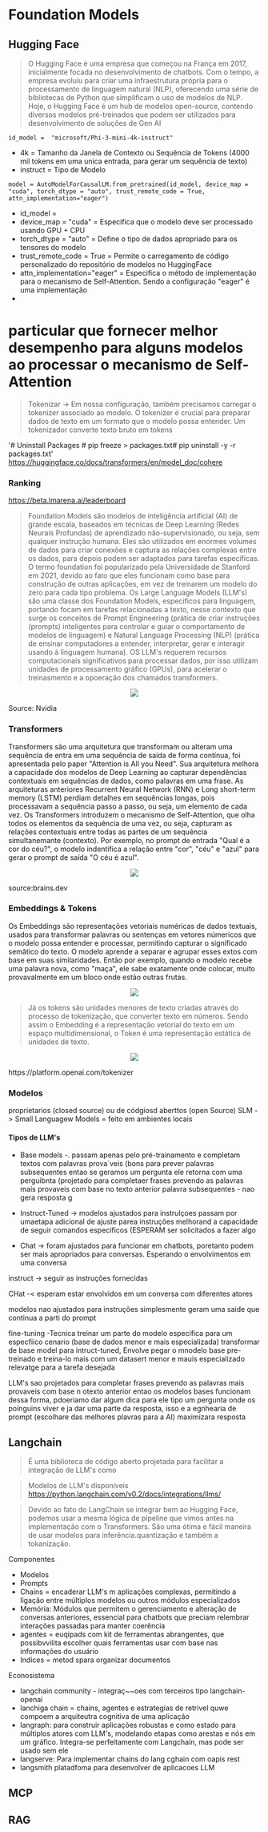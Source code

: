 # Foundation Models

## Hugging Face

> O Hugging Face é uma empresa que começou na França em 2017, inicialmente focada no desenvolvimento de chatbots. Com o tempo, a empresa evoluiu para criar uma infraestrutura própria para o processamento de linguagem natural (NLP), oferecendo uma série de bibliotecas de Python que simplificam o uso de modelos de NLP. Hoje, o Hugging Face é um hub de modelos open-source, contendo diversos modelos pré-treinados que podem ser utilizados para desenvolvimento de soluções de Gen AI

```
id_model =  "microsoft/Phi-3-mini-4k-instruct"
```

- 4k = Tamanho da Janela de Contexto ou Sequência de Tokens (4000 mil tokens em uma unica entrada, para gerar um sequência de texto)
- instruct = Tipo de Modelo

```
model = AutoModelForCausalLM.from_pretrained(id_model, device_map = "cuda", torch_dtype = "auto", trust_remote_code = True, attn_implementation="eager")
```

- id_model = 
- device_map = "cuda" = Especifica que o modelo deve ser processado usando GPU + CPU
- torch_dtype = "auto" = Define o tipo de dados apropriado para os tensores do modelo
- trust_remote_code = True = Permite o carregamento de código personalizado do repositório de modelos no HuggingFace
- attn_implementation="eager" = Especifica o método de implementação para o mecanismo de Self-Attention. Sendo a configuração "eager" é uma implementação
- 
# particular que fornecer melhor desempenho  para alguns modelos ao processar o mecanismo de Self-Attention

> Tokenizar -> Em nossa configuração, também precisamos carregar o tokenizer associado ao modelo. O tokenizer é crucial para preparar dados de texto em um formato que o modelo possa entender. Um tokenizador converte texto bruto em tokens















'# Uninstall Packages # pip freeze > packages.txt# pip uninstall -y -r packages.txt'
https://huggingface.co/docs/transformers/en/model_doc/cohere

### Ranking
https://beta.lmarena.ai/leaderboard


> Foundation Models são modelos de inteligência artificial (AI) de grande escala, baseados em técnicas de Deep Learning (Redes Neurais Profundas) de aprendizado não-supervisionado, ou seja, sem qualquer instrução humana. Eles são utilizados em enormes volumes de dados para criar conexões e captura as relações complexas entre os dados, para depois podem ser adaptados para tarefas específicas. O termo foundation foi popularizado pela Universidade de Stanford em 2021, devido ao fato que eles funcionam como base para construção de outras aplicações, em vez de treinarem um modelo do zero para cada tipo problema. Os Large Language Models (LLM's) são uma classe dos Foundation Models, especificos para linguagem, portando focam em tarefas relacionadas a texto, nesse contexto que surge os conceitos de Prompt Engineering (prática de criar instruções (prompts) inteligentes para controlar e guiar o comportamento de modelos de linguagem) e Natural Language Processing (NLP) (prática de ensinar computadores a entender, interpretar, gerar e interagir usando à linguagem humana). OS LLM's requerem recursos computacionais significativos para processar dados, por isso utilizam unidades de processamento gráfico (GPUs), para acelerar o treinasmento e a opoeração dos chamados transformers.

<p align="center">
  <img src="https://github.com/user-attachments/assets/e3447078-f291-4ded-8621-2165489ca052"/>
</p>

Source: Nvidia

### Transformers
Transformers são uma arquitetura que transformam ou alteram uma sequência de entra em uma sequência de saída de forma contínua, foi apresentada pelo paper "Attention is All you Need". Sua arquitetura melhora a capacidade dos modelos de Deep Learning ao capturar dependências contextuais em sequências de dados, como palavras em uma frase. As arquiteturas anteriores Recurrent Neural Network (RNN) e Long short-term memory (LSTM) perdiam detalhes em sequências longas, pois processavam a sequência passo a passo, ou seja, um elemento de cada vez. Os Transformers introduzem o mecanismo de Self-Attention, que olha todos os elementos da sequência de uma vez, ou seja, capturam as relações contextuais entre todas as partes de um sequência simultanemante (contexto). Por exemplo, no prompt de entrada "Qual é a cor do céu?", o modelo indentifica a relação entre "cor", "céu" e "azul" para gerar o prompt de saída "O céu é azul".

<p align="center">
  <img src="https://github.com/user-attachments/assets/72f25195-e576-4d6c-8148-e6f236ac2190"/>
</p>

source:brains.dev

### Embeddings & Tokens
Os Embeddings são representações vetoriais numéricas de dados textuais, usados para transformar palavras ou sentenças em vetores númericos que o modelo possa entender e processar, permitindo capturar o significado semâtico do texto. O modelo aprende a separar e agrupar esses extos com base em suas similaridades. Então por exemplo, quando o modelo recebe uma palavra nova, como "maça", ele sabe exatamente onde colocar, muito provavalmente em um bloco onde estão outras frutas. 

<p align="center">
  <img src="https://github.com/user-attachments/assets/bfea28f0-0a3a-449a-923e-2f0655e3d766"/>
</p>

> Já os tokens são unidades menores de texto criadas através do processo de tokenização, que converter texto em números. Sendo assim o Embedding é a representação vetorial do texto em um espaço multidimensional, o Token é uma representação estática de unidades de texto.

<p align="center">
  <img src="https://github.com/user-attachments/assets/efba8ea9-338a-4ff0-89e8-f8e90cb5a213"/>
</p>
https://platform.openai.com/tokenizer

### Modelos
proprietarios (closed source) ou de códgiosd aberttos (open Source)
SLM -> Small Languagew Models = feito em ambientes locais

#### Tipos de LLM's 

- Base models -. passam apenas pelo pré-trainamento e completam textos com palavras prova´veis (bons para prever palavras subsequentes entao se geramos um pergunta ele retorna com uma perguibnta (projetado para completaer frases prevendo as palavras mais provaveis com base no texto anterior palavra subsequentes - nao gera resposta g

- Instruct-Tuned -> modelos ajustados para instrulçoes passam por umaetapa adicional de ajuste parea instruções melhorand a capacidade de seguir comandos especificos (ESPERAM ser solicitados a fazer algo

- Chat -> foram ajustados para funcionar em chatbots, poretanto podem ser mais apropriados para conversas.
Esperando o envolvimentos em uma conversa

instruct -> seguir as instruções fornecidas

CHat -< esperam estar envolvidos em um conversa com diferentes atores

modelos nao ajustados para instruções simplesmente geram uma saide que continua a parti do prompt

fine-tuning -Tecnica treinar um parte do modelo especifica para um especfiico cenario (base de dados menor e mais especializada)
transformar de base model para intruct-tuned, Envolve pegar o mnodelo base pre-treinado e treina-lo mais com um datasert menor e mauis especializado relevatge para a tarefa desejada


LLM's sao projetados para completar frases prevendo as palavras mais provaveis com base n otexto anterior entao os modelos bases funcionam dessa forma, pdoeriamo dar algum dica para ele tipo um pergunta onde os poinguins viver e ja dar uma parte da resposta, isso e a egnhearia de prompt (escolhare das melhores plavras para a AI) maximizara resposta




## Langchain

> É uma biblioteca de código aberto projetada para facilitar a integração de LLM's como

> Modelos de LLM's disponíveis https://python.langchain.com/v0.2/docs/integrations/llms/

> Devido ao fato do LangChain se integrar bem ao Hugging Face, podemos usar a mesma lógica de pipeline que vimos antes na implementação com o Transformers. São uma ótima e fácil maneira de usar modelos para inferência.quantização e também a tokanização.












Componentes
- Modelos
- Prompts
- Chains = encaderar LLM's m aplicações complexas, permitindo a ligação entre múltiplos modelos ou outros módulos especializados
- Memória: Módulos que permitem o gerenciamento e alteração de conversas anteriores, essencial para chatbots que preciam relembrar interações passadas para manter coerência
- agentes = euqipads com kit de ferramentas abrangentes, que possibvvilita escolher quais ferramentas usar com base nas informações do usuário
- Indices = metod spara organizar documentos 

Econosistema
- langchain community - integraç~~oes com terceiros tipo langchain-openai
- lanchiga chain = chains, agentes e estrategias de retrivel quwe compoem a arquiteutra cognitiva de uma aplicação 
- langraph: para construir aplicações robustas e como estado para múltiplos atores com LLM's, modelando etapas como arestas e nós em um gráfico. Integra-se perfeitamente com Langchain, mas pode ser usado sem ele
- langserve: Para implementar chains do lang cghain com oapis rest 
- langsmith platadfoma para desenvolver de aplicacoes LLM

## MCP
## RAG
